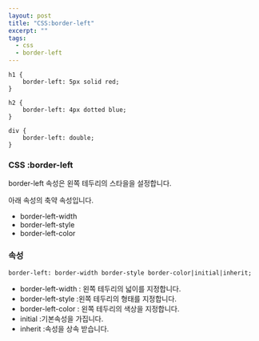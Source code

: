 ```yaml
---
layout: post
title: "CSS:border-left"
excerpt: ""
tags: 
  - css
  - border-left
---
```


```
h1 {
    border-left: 5px solid red;
}

h2 {
    border-left: 4px dotted blue;
}

div {
    border-left: double;
}
```
### CSS :border-left

border-left 속성은 왼쪽 테두리의 스타을을 설정합니다.

아래 속성의 축약 속성입니다.

+ border-left-width
+ border-left-style
+ border-left-color

### 속성
`border-left: border-width border-style border-color|initial|inherit;`

+ border-left-width : 왼쪽 테두리의 넓이를 지정합니다.
+ border-left-style :왼쪽 테두리의 형태를 지정합니다.
+ border-left-color : 왼쪽 테두리의 색상을 지정합니다.
+ initial :기본속성을 가집니다.
+ inherit :속성을 상속 받습니다.
